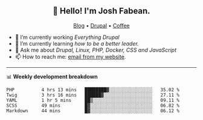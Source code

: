 <h2 align="center">👋 Hello! I'm Josh Fabean.</h2>
<p align="center">
  <a href="https://joshfabean.com">Blog</a> •
  <a href="https://www.drupal.org/u/joshfabean">Drupal</a> •
  <a href="https://www.buymeacoffee.com/LSxne6Yr4">Coffee</a>
</p>

- 🔭 I’m currently working *Everything Drupal*
- 🌱 I’m currently learning *how to be a better leader.*
- 💬 Ask me about *Drupal, Linux, PHP, Docker, CSS and JavaScript*
- 📫 How to reach me: [email from my website](https://joshfabean.com).

-------

📊 **Weekly development breakdown**
<!--START_SECTION:waka-->

```text
PHP          4 hrs 13 mins   ████████▓░░░░░░░░░░░░░░░░   35.02 %
Twig         3 hrs 16 mins   ██████▓░░░░░░░░░░░░░░░░░░   27.11 %
YAML         1 hr 5 mins     ██▒░░░░░░░░░░░░░░░░░░░░░░   09.11 %
SCSS         49 mins         █▓░░░░░░░░░░░░░░░░░░░░░░░   06.82 %
Markdown     44 mins         █▓░░░░░░░░░░░░░░░░░░░░░░░   06.12 %
```

<!--END_SECTION:waka-->

<!--
**fabean/fabean** is a ✨ _special_ ✨ repository because its `README.md` (this file) appears on your GitHub profile.

Here are some ideas to get you started:

- 🔭 I’m currently working on ...
- 🌱 I’m currently learning ...
- 👯 I’m looking to collaborate on ...
- 🤔 I’m looking for help with ...
- 💬 Ask me about ...
- 📫 How to reach me: ...
- 😄 Pronouns: ...
- ⚡ Fun fact: ...
-->
